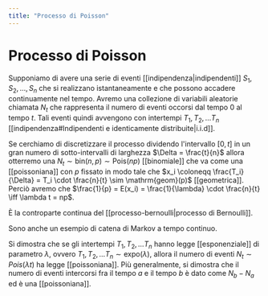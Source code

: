 ```yaml
---
title: "Processo di Poisson"
---
```

# Processo di Poisson
Supponiamo di avere una serie di eventi [[indipendenza|indipendenti]] $S_1, S_2, \ldots, S_n$ che si realizzano istantaneamente e che possono accadere continuamente nel tempo. Avremo una collezione di variabili aleatorie chiamata $N_t$ che rappresenta il numero di eventi occorsi dal tempo $0$ al tempo $t$. Tali eventi quindi avvengono con intertempi $T_1, T_2, \ldots T_n$ [[indipendenza#Indipendenti e identicamente distribuite|i.i.d]].

Se cerchiamo di discretizzare il processo dividendo l'intervallo $[0, t]$ in un gran numero di sotto-intervalli di larghezza $\Delta = \frac{t}{n}$ allora otterremo una $N_t \sim \mathrm{bin}(n, p) \sim \mathrm{Pois}(np)$ [[binomiale]] che va come una [[poissoniana]] con $p$ fissato in modo tale che $x_i \coloneqq \frac{T_i}{\Delta} = T_i \cdot \frac{n}{t} \sim \mathrm{geom}(p)$ [[geometrica]]. Perciò avremo che $\frac{1}{p} = E(x_i) = \frac{1}{\lambda} \cdot \frac{n}{t} \iff \lambda t = np$.

È la controparte continua del [[processo-bernoulli|processo di Bernoulli]].

Sono anche un esempio di catena di Markov a tempo continuo.

Si dimostra che se gli intertempi $T_1, T_2, \ldots T_n$ hanno legge [[esponenziale]] di parametro $\lambda$, ovvero $T_1, T_2, \ldots T_n \sim \mathrm{expo}(\lambda)$, allora il numero di eventi $N_t \sim Pois(\lambda t)$ ha legge [[poissoniana]]. Più generalmente, si dimostra che il numero di eventi intercorsi fra il tempo $a$ e il tempo $b$ è dato come $N_b - N_a$ ed è una [[poissoniana]].
